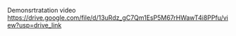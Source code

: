 Demonsrtratation video
https://drive.google.com/file/d/13uRdz_gC7Qm1EsP5M67rHWawT4i8PPfu/view?usp=drive_link
